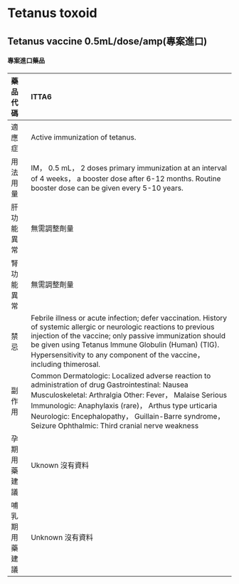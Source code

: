# Tetanus toxoid

## Tetanus vaccine 0.5mL/dose/amp(專案進口)

#### 專案進口藥品

| 藥品代碼       | ITTA6                                                                                                                                                                                                                                                                                                                         |
|:---------------|:------------------------------------------------------------------------------------------------------------------------------------------------------------------------------------------------------------------------------------------------------------------------------------------------------------------------------|
| 適應症         | Active immunization of tetanus.                                                                                                                                                                                                                                                                                               |
| 用法用量       | IM， 0.5 mL， 2 doses primary immunization at an interval of 4 weeks， a booster dose after 6-12 months. Routine booster dose can be given every 5-10 years.                                                                                                                                                                  |
| 肝功能異常     | 無需調整劑量                                                                                                                                                                                                                                                                                                                  |
| 腎功能異常     | 無需調整劑量                                                                                                                                                                                                                                                                                                                  |
| 禁忌           | Febrile illness or acute infection; defer vaccination. History of systemic allergic or neurologic reactions to previous injection of the vaccine; only passive immunization should be given using Tetanus Immune Globulin (Human) (TIG). Hypersensitivity to any component of the vaccine， including thimerosal.             |
| 副作用         | Common Dermatologic: Localized adverse reaction to administration of drug Gastrointestinal: Nausea Musculoskeletal: Arthralgia Other: Fever， Malaise Serious Immunologic: Anaphylaxis (rare)， Arthus type urticaria Neurologic: Encephalopathy， Guillain-Barre syndrome， Seizure Ophthalmic: Third cranial nerve weakness |
| 孕期用藥建議   | Uknown 沒有資料                                                                                                                                                                                                                                                                                                               |
| 哺乳期用藥建議 | Unknown 沒有資料                                                                                                                                                                                                                                                                                                              |

